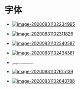 # 字体

- [![image-20200831102234995](https://gitee.com/zr001/writeimges/raw/master/images/image-20200831102234995.png)](http://www.fonts.net.cn/)

- [![image-20200831102311826](https://gitee.com/zr001/writeimges/raw/master/images/image-20200831102311826.png)](https://www.qt86.com/)

- [![image-20200831102340587](https://gitee.com/zr001/writeimges/raw/master/images/image-20200831102340587.png)](https://www.shufazi.cn/)

- [![image-20200831102434381](https://gitee.com/zr001/writeimges/raw/master/images/image-20200831102434381.png)](https://izihun.com/)

- [<img src="https://gitee.com/zr001/writeimges/raw/master/images/image-20200831102545774.png" alt="image-20200831102545774" style="zoom:33%;" />](https://www.fontsquirrel.com/)

- [![image-20200831102615139](https://gitee.com/zr001/writeimges/raw/master/images/image-20200831102615139.png)](https://www.zitijia.com/)

- [![image-20200831102640788](https://gitee.com/zr001/writeimges/raw/master/images/image-20200831102640788.png)](https://www.68ps.com/learn/wenzitexiao/)